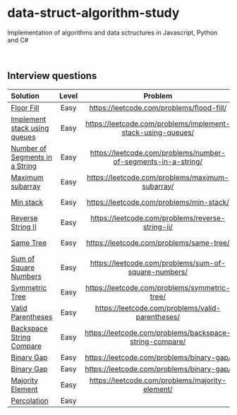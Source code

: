 # data-struct-algorithm-study

Implementation of algorithms and data sctructures in Javascript, Python and C#

<br> 

## Interview questions

| Solution      | Level | Problem    | Deadline
| :---        |    :----:   |          :----: |    ---:
|   [Floor Fill]()    | Easy       |https://leetcode.com/problems/flood-fill/|Tue 19th|
| [Implement stack using queues]()   | Easy        | https://leetcode.com/problems/implement-stack-using-queues/     |Tue 19th|
|   [Number of Segments in a String]()    | Easy       |https://leetcode.com/problems/number-of-segments-in-a-string/|Tue 19th|
|[Maximum subarray]()|Easy|https://leetcode.com/problems/maximum-subarray/|Wed 20th|
|[Min stack]()|Easy|https://leetcode.com/problems/min-stack/|Wed 20th|
|[Reverse String II]()|Easy|https://leetcode.com/problems/reverse-string-ii/|Wed 20th|
|[Same Tree]()|Easy|https://leetcode.com/problems/same-tree/|Thurs 21st|
|[Sum of Square Numbers]()|Easy|https://leetcode.com/problems/sum-of-square-numbers/|Thurs 21st|
|[Symmetric Tree]()|Easy|https://leetcode.com/problems/symmetric-tree/|Thurs 21st|
|[Valid Parentheses]()|Easy|https://leetcode.com/problems/valid-parentheses/|Fri 22nd|
|[Backspace String Compare]()|Easy|https://leetcode.com/problems/backspace-string-compare/|Fri 22nd|
|[ Binary Gap]()|Easy|https://leetcode.com/problems/binary-gap/|Fri 22nd|
|[Binary Gap]()|Easy|https://leetcode.com/problems/binary-gap/|Sat 23rd|
|[Majority Element]()|Easy|https://leetcode.com/problems/majority-element/|Sat 23rd|
|[Percolation]()|Easy||Sun 24t|
